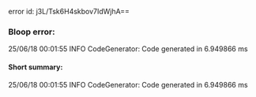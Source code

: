 error id: j3L/Tsk6H4skbov7IdWjhA==
### Bloop error:

25/06/18 00:01:55 INFO CodeGenerator: Code generated in 6.949866 ms
#### Short summary: 

25/06/18 00:01:55 INFO CodeGenerator: Code generated in 6.949866 ms